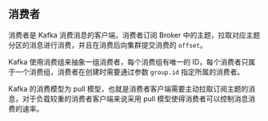 ## 消费者

消费者是 Kafka 消费消息的客户端，消费者订阅 Broker 中的主题，拉取对应主题分区的消息进行消费，并且在消费后向集群提交消费的 `offset`。

Kafka 使用消费组来抽象一组消费者，每个消费组有唯一的 ID，每个消费者只属于一个消费组，消费者在创建时需要通过参数 `group.id` 指定所属的消费者。

Kafka 的消费模型为 pull 模型，也就是消费者客户端需要主动拉取订阅主题的消息，对于负载较重的消费者客户端来说采用 pull 模型使得消费者可以控制消息消费的速率。